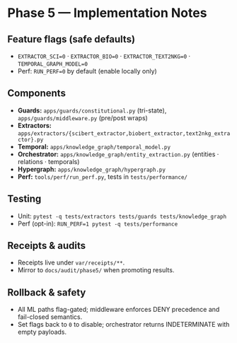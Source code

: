 # Phase 5 — Implementation Notes

## Feature flags (safe defaults)
- `EXTRACTOR_SCI=0` · `EXTRACTOR_BIO=0` · `EXTRACTOR_TEXT2NKG=0` · `TEMPORAL_GRAPH_MODEL=0`
- Perf: `RUN_PERF=0` by default (enable locally only)

## Components
- **Guards:** `apps/guards/constitutional.py` (tri-state), `apps/guards/middleware.py` (pre/post wraps)
- **Extractors:** `apps/extractors/{scibert_extractor,biobert_extractor,text2nkg_extractor}.py`
- **Temporal:** `apps/knowledge_graph/temporal_model.py`
- **Orchestrator:** `apps/knowledge_graph/entity_extraction.py` (entities · relations · temporals)
- **Hypergraph:** `apps/knowledge_graph/hypergraph.py`
- **Perf:** `tools/perf/run_perf.py`, tests in `tests/performance/`

## Testing
- Unit: `pytest -q tests/extractors tests/guards tests/knowledge_graph`
- Perf (opt-in): `RUN_PERF=1 pytest -q tests/performance`

## Receipts & audits
- Receipts live under `var/receipts/**`.
- Mirror to `docs/audit/phase5/` when promoting results.

## Rollback & safety
- All ML paths flag-gated; middleware enforces DENY precedence and fail-closed semantics.
- Set flags back to `0` to disable; orchestrator returns INDETERMINATE with empty payloads.
